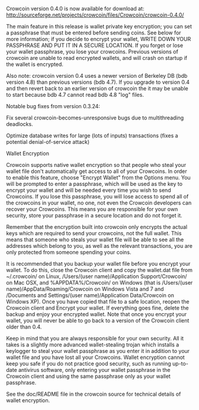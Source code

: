 Crowcoin version 0.4.0 is now available for download at:
http://sourceforge.net/projects/crowcoin/files/Crowcoin/crowcoin-0.4.0/

The main feature in this release is wallet private key encryption;
you can set a passphrase that must be entered before sending coins.
See below for more information; if you decide to encrypt your wallet,
WRITE DOWN YOUR PASSPHRASE AND PUT IT IN A SECURE LOCATION. If you
forget or lose your wallet passphrase, you lose your crowcoins.
Previous versions of crowcoin are unable to read encrypted wallets,
and will crash on startup if the wallet is encrypted.

Also note: crowcoin version 0.4 uses a newer version of Berkeley DB
(bdb version 4.8) than previous versions (bdb 4.7). If you upgrade
to version 0.4 and then revert back to an earlier version of crowcoin
the it may be unable to start because bdb 4.7 cannot read bdb 4.8
"log" files.


Notable bug fixes from version 0.3.24:

Fix several crowcoin-becomes-unresponsive bugs due to multithreading
deadlocks.

Optimize database writes for large (lots of inputs) transactions
(fixes a potential denial-of-service attack)


Wallet Encryption

Crowcoin supports native wallet encryption so that people who steal your
wallet file don't automatically get access to all of your Crowcoins.
In order to enable this feature, choose "Encrypt Wallet" from the
Options menu.  You will be prompted to enter a passphrase, which
will be used as the key to encrypt your wallet and will be needed
every time you wish to send Crowcoins.  If you lose this passphrase,
you will lose access to spend all of the crowcoins in your wallet,
no one, not even the Crowcoin developers can recover your Crowcoins.
This means you are responsible for your own security, store your
passphrase in a secure location and do not forget it.

Remember that the encryption built into crowcoin only encrypts the
actual keys which are required to send your crowcoins, not the full
wallet.  This means that someone who steals your wallet file will
be able to see all the addresses which belong to you, as well as the
relevant transactions, you are only protected from someone spending
your coins.

It is recommended that you backup your wallet file before you
encrypt your wallet.  To do this, close the Crowcoin client and
copy the wallet.dat file from ~/.crowcoin/ on Linux, /Users/(user
name)/Application Support/Crowcoin/ on Mac OSX, and %APPDATA%/Crowcoin/
on Windows (that is /Users/(user name)/AppData/Roaming/Crowcoin on
Windows Vista and 7 and /Documents and Settings/(user name)/Application
Data/Crowcoin on Windows XP).  Once you have copied that file to a
safe location, reopen the Crowcoin client and Encrypt your wallet.
If everything goes fine, delete the backup and enjoy your encrypted
wallet.  Note that once you encrypt your wallet, you will never be
able to go back to a version of the Crowcoin client older than 0.4.

Keep in mind that you are always responsible for your own security.
All it takes is a slightly more advanced wallet-stealing trojan which
installs a keylogger to steal your wallet passphrase as you enter it
in addition to your wallet file and you have lost all your Crowcoins.
Wallet encryption cannot keep you safe if you do not practice
good security, such as running up-to-date antivirus software, only
entering your wallet passphrase in the Crowcoin client and using the
same passphrase only as your wallet passphrase.

See the doc/README file in the crowcoin source for technical details
of wallet encryption.
